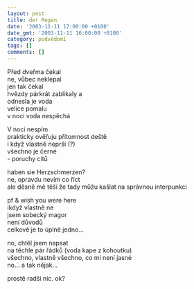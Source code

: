 ```yaml
---
layout: post
title: der Regen
date: '2003-11-11 17:00:00 +0100'
date_gmt: '2003-11-11 16:00:00 +0100'
category: podvědomí
tags: []
comments: []
---
```


<p>Před dveřma čekal<br>ne, vůbec neklepal<br>jen tak čekal<br>hvězdy párkrát zablikaly a<br>odnesla je voda<br>velice pomalu<br>v noci voda nespěchá</p>
<p>V noci nespím<br>prakticky ověřuju přítomnost deště<br>i když vlastně neprší (?)<br>všechno je černé<br>- poruchy citů</p>
<p>haben sie Herzschmerzen?<br>ne, opravdu nevím co říct<br>ale děsně mě těší že tady můžu kašlat na správnou interpunkci<br></p>
<p>pf & wish you were here<br>ikdyž vlastně ne<br>jsem sobecký magor<br>není důvodů<br>celkově je to úplně jedno...</p>
<p>no, chtěl jsem napsat<br>na těchle pár řádků (voda kape z kohoutku)<br>všechno, vlastně všechno, co mi není jasné<br>no... a tak nějak...</p>
<p>prostě radši nic. ok?</p>
